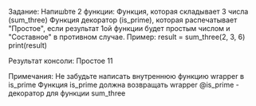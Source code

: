 Задание:
Напишbте 2 функции:
Функция, которая складывает 3 числа (sum_three)
Функция декоратор (is_prime), которая распечатывает "Простое", если результат 1ой функции будет простым числом и "Составное" в противном случае.
Пример:
result = sum_three(2, 3, 6)
print(result)

Результат консоли:
Простое
11

Примечания:
Не забудьте написать внутреннюю функцию wrapper в is_prime
Функция is_prime должна возвращать wrapper
@is_prime - декоратор для функции sum_three
